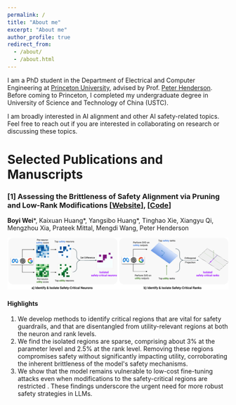 ```yaml
---
permalink: /
title: "About me"
excerpt: "About me"
author_profile: true
redirect_from: 
  - /about/
  - /about.html
---
```



I am a PhD student in the Department of Electrical and Computer Engineering at [Princeton University](https://www.princeton.edu/), advised by Prof. [Peter Henderson](https://www.peterhenderson.co/). Before coming to Princeton, I completed my undergraduate degree in University of Science and Technology of China (USTC).

I am broadly interested in AI alignment and other AI safety-related topics. Feel free to reach out if you are interested in collaborating on research or discussing these topics.


# Selected Publications and Manuscripts

### [1] Assessing the Brittleness of Safety Alignment via Pruning and Low-Rank Modifications [[Website](https://boyiwei.com/alignment-attribution/#attack)], [[Code](https://github.com/boyiwei/alignment-attribution-code)] 

**Boyi Wei***, Kaixuan Huang*, Yangsibo Huang*, Tinghao Xie, Xiangyu Qi, Mengzhou Xia, Prateek Mittal, Mengdi Wang, Peter Henderson

![image](images/alignment-attribution-main.png)

#### Highlights
1. We develop methods to identify critical regions that are vital for safety guardrails, and that are disentangled from utility-relevant regions at both the neuron and rank levels.
2. We find the isolated regions are sparse, comprising about 3% at the parameter level and 2.5% at the rank level. Removing these regions compromises safety without significantly impacting utility, corroborating the inherent brittleness of the model's safety mechanisms.
3. We show that the model remains vulnerable to low-cost fine-tuning attacks even when modifications to the safety-critical regions are restricted . These findings underscore the urgent need for more robust safety strategies in LLMs.






